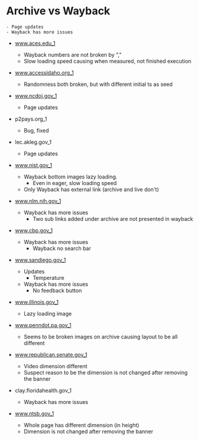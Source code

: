 # Archive vs Wayback
    - Page updates
    - Wayback has more issues
- www.aces.edu_1
    - Wayback numbers are not broken by ","
    - Slow loading speed causing when measured, not finished execution

- www.accessidaho.org_1
    - Randomness both broken, but with different initial ts as seed

- www.ncdoj.gov_1
    - Page updates

- p2pays.org_1
    - Bug, fixed

- lec.akleg.gov_1
    - Page updates

- www.nist.gov_1
    - Wayback bottom images lazy loading.
        - Even in eager, slow loading speed
    - Only Wayback has external link (archive and live don't)

- www.nlm.nih.gov_1
    - Wayback has more issues
        - Two sub links added under archive are not presented in wayback

- www.cbp.gov_1
    - Wayback has more issues
        - Wayback no search bar

- www.sandiego.gov_1
    - Updates
        - Temperature
    - Wayback has more issues
        - No feedback button

- www.illinois.gov_1
    - Lazy loading image

- www.penndot.pa.gov_1
    - Seems to be broken images on archive causing layout to be all different

- www.republican.senate.gov_1
    - Video dimension different
    - Suspect reason to be the dimension is not changed after removing the banner

- clay.floridahealth.gov_1
    - Wayback has more issues

- www.ntsb.gov_1
    - Whole page has different dimension (in height)
    - Dimension is not changed after removing the banner